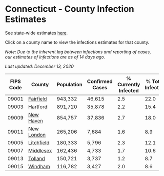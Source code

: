 # Connecticut - County Infection Estimates

See state-wide estimates [here](/infections/us-ct).

Click on a county name to view the infections estimates for that county.

*Note: Due to the inherent lag between infections and reporting of cases, our estimates of infections are as of 14 days ago.*

*Last updated: December 13, 2020*

|   FIPS Code |                   County |   Population |   Confirmed Cases |   % Currently Infected |   % Total Infected |
|-------------|--------------------------|--------------|-------------------|------------------------|--------------------|
|       09001 |   [Fairfield](fairfield) |      943,332 |            46,615 |                    2.5 |               22.0 |
|       09003 |     [Hartford](hartford) |      891,720 |            35,878 |                    2.2 |               15.4 |
|       09009 |   [New Haven](new-haven) |      854,757 |            37,836 |                    2.7 |               18.0 |
|       09011 | [New London](new-london) |      265,206 |             7,684 |                    1.6 |                8.9 |
|       09005 | [Litchfield](litchfield) |      180,333 |             5,796 |                    2.3 |               12.1 |
|       09007 |   [Middlesex](middlesex) |      162,436 |             4,733 |                    1.7 |               10.6 |
|       09013 |       [Tolland](tolland) |      150,721 |             3,737 |                    1.2 |                8.7 |
|       09015 |       [Windham](windham) |      116,782 |             3,427 |                    2.0 |                8.6 |